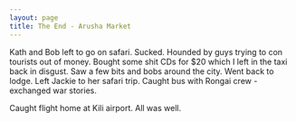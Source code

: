 ```yaml
---
layout: page
title: The End - Arusha Market
---
```

Kath and Bob left to go on safari. Sucked. Hounded by guys trying to con tourists out of money. Bought some shit CDs for $20 which I left in the taxi back in disgust.
Saw a few bits and bobs around the city. Went back to lodge.
Left Jackie to her safari trip. Caught bus with Rongai crew - exchanged war stories.

Caught flight home at Kili airport. All was well.

